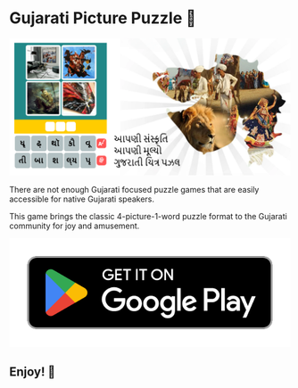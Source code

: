# Gujarati Picture Puzzle 🧩

![product_banner](product_banner.png)

There are not enough Gujarati focused puzzle games that are easily accessible for native Gujarati speakers.

This game brings the classic 4-picture-1-word puzzle format to the Gujarati community for joy and amusement.

![Download from Google Play Store](./google-play-badge.png)

## Enjoy! 🙏
